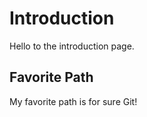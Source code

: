 # IntroductionHello to the introduction page.## Favorite PathMy favorite path is for sure Git!